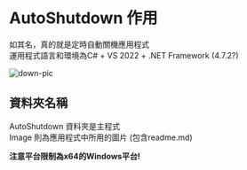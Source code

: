 # AutoShutdown 作用
如其名，真的就是定時自動關機應用程式  
運用程式語言和環境為C# + VS 2022 + .NET Framework (4.7.2?)

![down-pic](https://github.com/DABRiXPERT/AutoShutdown/Image/Screenshot-2022-03-13-215717.png)

## 資料夾名稱
AutoShutdown 資料夾是主程式  
Image 則為應用程式中所用的圖片 (包含readme.md)

**注意平台限制為x64的Windows平台!**